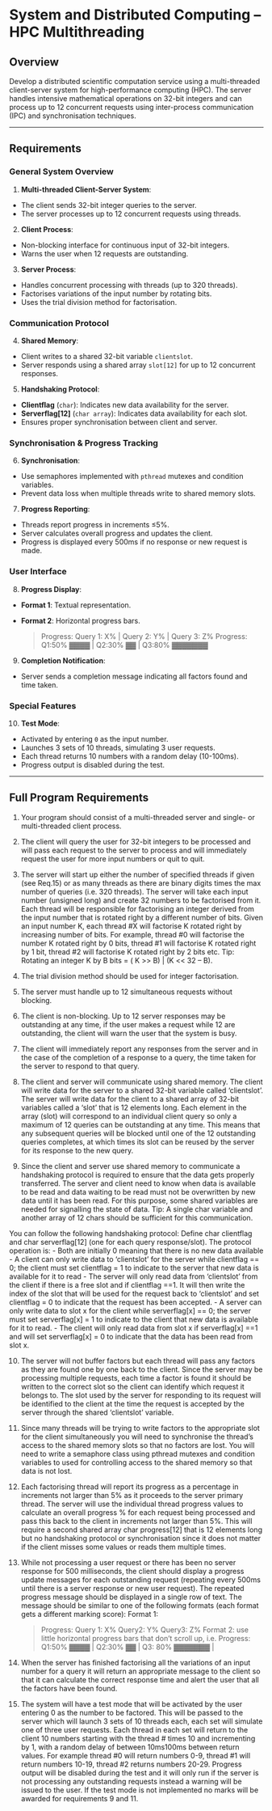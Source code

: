 # System and Distributed Computing – HPC Multithreading

## Overview

Develop a distributed scientific computation service using a multi-threaded client-server system for high-performance computing (HPC). The server handles intensive mathematical operations on 32-bit integers and can process up to 12 concurrent requests using inter-process communication (IPC) and synchronisation techniques.

---

## Requirements

### General System Overview

1. **Multi-threaded Client-Server System**:
  - The client sends 32-bit integer queries to the server.
  - The server processes up to 12 concurrent requests using threads.

2. **Client Process**:
  - Non-blocking interface for continuous input of 32-bit integers.
  - Warns the user when 12 requests are outstanding.

3. **Server Process**:
  - Handles concurrent processing with threads (up to 320 threads).
  - Factorises variations of the input number by rotating bits.
  - Uses the trial division method for factorisation.

### Communication Protocol

4. **Shared Memory**:
  - Client writes to a shared 32-bit variable `clientslot`.
  - Server responds using a shared array `slot[12]` for up to 12 concurrent responses.

5. **Handshaking Protocol**:
  - **Clientflag** (`char`): Indicates new data availability for the server.
  - **Serverflag[12]** (`char array`): Indicates data availability for each slot.
  - Ensures proper synchronisation between client and server.

### Synchronisation & Progress Tracking

6. **Synchronisation**:
  - Use semaphores implemented with `pthread` mutexes and condition variables.
  - Prevent data loss when multiple threads write to shared memory slots.

7. **Progress Reporting**:
  - Threads report progress in increments ≤5%.
  - Server calculates overall progress and updates the client.
  - Progress is displayed every 500ms if no response or new request is made.

### User Interface

8. **Progress Display**:
  - **Format 1**: Textual representation.
  - **Format 2**: Horizontal progress bars.

    > Progress: Query 1: X% | Query 2: Y% | Query 3: Z%
    > Progress: Q1:50% ▓▓▓▓ | Q2:30% ▓▓ | Q3:80% ▓▓▓▓▓▓▓

9. **Completion Notification**:
  - Server sends a completion message indicating all factors found and time taken.

### Special Features

10. **Test Mode**:
  - Activated by entering `0` as the input number.
  - Launches 3 sets of 10 threads, simulating 3 user requests.
  - Each thread returns 10 numbers with a random delay (10-100ms).
  - Progress output is disabled during the test.

---

## Full Program Requirements

1. Your program should consist of a multi-threaded server and single- or multi-threaded client process.

2. The client will query the user for 32-bit integers to be processed and will pass each request to the server to process and will immediately request the user for more input numbers or quit to quit.

3. The server will start up either the number of specified threads if given (see Req.15) or as many threads as there are binary digits times the max number of queries (i.e. 320 threads). The server will take each input number (unsigned long) and create 32 numbers to be factorised from it. Each thread will be responsible for factorising an integer derived from the input number that is rotated right by a different number of bits.
  Given an input number K, each thread #X will factorise K rotated right by increasing number of bits. For example, thread #0 will factorise the number K rotated right by 0 bits, thread #1 will factorise K rotated right by 1 bit, thread #2 will factorise K rotated right by 2 bits etc.
  Tip: Rotating an integer K by B bits = ( K >> B) | (K << 32 – B).

4. The trial division method should be used for integer factorisation.

5. The server must handle up to 12 simultaneous requests without blocking.

6. The client is non-blocking. Up to 12 server responses may be outstanding at any time, if the user makes a request while 12 are outstanding, the client will warn the user that the system is busy.

7. The client will immediately report any responses from the server and in the case of the completion of a response to a query, the time taken for the server to respond to that query.

8. The client and server will communicate using shared memory. The client will write data for the server to a shared 32-bit variable called ‘clientslot’. The server will write data for the client to a shared array of 32-bit variables called a ‘slot’ that is 12 elements long. Each element in the array (slot) will correspond to an individual client query so only a maximum of 12 queries can be outstanding at any time. This means that any subsequent queries will be blocked until one of the 12 outstanding queries completes, at which times its slot can be reused by the server for its response to the new query.

9. Since the client and server use shared memory to communicate a handshaking protocol is required to ensure that the data gets properly transferred. The server and client need to know when data is available to be read and data waiting to be read must not be overwritten by new data until it has been read. For this purpose, some shared variables are needed for signalling the state of data. Tip: A single char variable and another array of 12 chars should be sufficient for this communication.

  You can follow the following handshaking protocol:
    Define char clientflag and char serverflag[12] (one for each query response/slot).
    The protocol operation is:
      - Both are initially 0 meaning that there is no new data available
      - A client can only write data to ‘clientslot’ for the server while clientflag == 0; the client must set clientflag = 1 to indicate to the server that new data is available for it to read
      - The server will only read data from ‘clientslot’ from the client if there is a free slot and if clientflag ==1. It will then write the index of the slot that will be used for the request back to ‘clientslot’ and set clientflag = 0 to indicate that the request has been accepted.
      - A server can only write data to slot x for the client while serverflag[x] == 0; the server must set serverflag[x] = 1 to indicate to the client that new data is available for it to read.
      - The client will only read data from slot x if serverflag[x] ==1 and will set serverflag[x] = 0 to indicate that the data has been read from slot x.

10. The server will not buffer factors but each thread will pass any factors as they are found one by one back to the client. Since the server may be processing multiple requests, each time a factor is found it should be written to the correct slot so the client can identify which request it belongs to. The slot used by the server for responding to its request will be identified to the client at the time the request is accepted by the server through the shared ‘clientslot’ variable.

11. Since many threads will be trying to write factors to the appropriate slot for the client simultaneously you will need to synchronise the thread’s access to the shared memory slots so that no factors are lost. You will need to write a semaphore class using pthread mutexes and condition variables to used for controlling access to the shared memory so that data is not lost.

12. Each factorising thread will report its progress as a percentage in increments not larger than 5% as it proceeds to the server primary thread. The server will use the individual thread progress values to calculate an overall progress % for each request being processed and pass this back to the client in increments not larger than 5%. This will require a second shared array char progress[12] that is 12 elements long but no handshaking protocol or synchronisation since it does not matter if the client misses some values or reads them multiple times.

13. While not processing a user request or there has been no server response for 500 milliseconds, the client should display a progress update messages for each outstanding request (repeating every 500ms until there is a server response or new user request). The repeated progress message should be displayed in a single row of text. The message should be similar to one of the following formats (each format gets a different marking score):
  Format 1:
    > Progress: Query 1: X% Query2: Y% Query3: Z%
  Format 2: use little horizontal progress bars that don’t scroll up, i.e.
    > Progress: Q1:50% ▓▓▓▓ | Q2:30% ▓▓ | Q3: 80% ▓▓▓▓▓▓▓ |

14. When the server has finished factorising all the variations of an input number for a query it will return an appropriate message to the client so that it can calculate the correct response time and alert the user that all the factors have been found.

15. The system will have a test mode that will be activated by the user entering 0 as the number to be factored. This will be passed to the server which will launch 3 sets of 10 threads each, each set will simulate one of three user requests. Each thread in each set will return to the client 10 numbers starting with the thread # times 10 and incrementing by 1, with a random delay of between 10ms100ms between return values. For example thread #0 will return numbers 0-9, thread #1 will return numbers 10-19, thread #2 returns numbers 20-29. Progress output will be disabled during the test and it will only run if the server is not processing any outstanding requests instead a warning will be issued to the user. If the test mode is not implemented no marks will be awarded for requirements 9 and 11.
